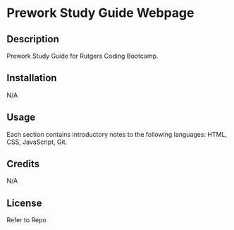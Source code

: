 # Prework Study Guide Webpage
## Description

Prework Study Guide for Rutgers Coding Bootcamp. 

## Installation

N/A

## Usage

Each section contains introductory notes to the following languages: HTML, CSS, JavaScript, Git.

## Credits

N/A

## License

Refer to Repo

